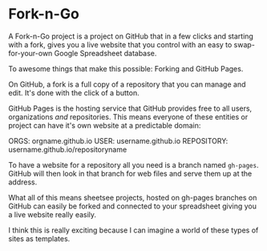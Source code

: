 # Fork-n-Go

A Fork-n-Go project is a project on GitHub that in a few clicks and starting with a fork, gives you a live website that you control with an easy to swap-for-your-own Google Spreadsheet database.

To awesome things that make this possible: Forking and GitHub Pages.

On GitHub, a fork is a full copy of a repository that you can manage and edit. It's done with the click of a button.

GitHub Pages is the hosting service that GitHub provides free to all users, organizations _and_ repositories. This means everyone of these entities or project can have it's own website at a predictable domain:

ORGS: orgname.github.io
USER: username.github.io
REPOSITORY: username.github.io/repositoryname

To have a website for a repository all you need is a branch named `gh-pages`. GitHub will then look in that branch for web files and serve them up at the address.

What all of this means sheetsee projects, hosted on gh-pages branches on GitHub can easily be forked and connected to your spreadsheet giving you a live website really easily.

I think this is really exciting because I can imagine a world of these types of sites as templates.
